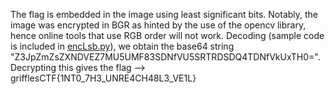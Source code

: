 The flag is embedded in the image using least significant bits. Notably, the image was encrypted in BGR as hinted by the use of the opencv library, hence online tools that use RGB order will not work. Decoding (sample code is included in [encLsb.py](encLsb.py)), we obtain the base64 string "Z3JpZmZsZXNDVEZ7MU5UMF83SDNfVU5SRTRDSDQ4TDNfVkUxTH0=". Decrypting this gives the flag --> grifflesCTF{1NT0_7H3_UNRE4CH48L3_VE1L}
